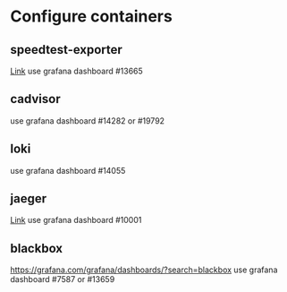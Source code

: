 # Configure containers
## speedtest-exporter
[Link](https://docs.miguelndecarvalho.pt/projects/speedtest-exporter/)
use grafana dashboard #13665
## cadvisor
use grafana dashboard #14282 or #19792
## loki
use grafana dashboard #14055
## jaeger
[Link](https://www.jaegertracing.io/docs/1.25/monitoring/)
use grafana dashboard #10001
## blackbox
https://grafana.com/grafana/dashboards/?search=blackbox
use grafana dashboard #7587 or #13659

